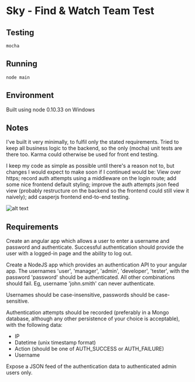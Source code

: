 # Sky - Find & Watch Team Test

## Testing

``mocha``

## Running

``node main``

## Environment

Built using node 0.10.33 on Windows

## Notes

I've built it very minimally, to fulfil only the stated requirements. Tried to keep all business logic to the backend, so the only (mocha) unit tests are there too. Karma could otherwise be used for front end testing.

I keep  my code as simple as possible until there's a reason not to, but changes I would expect to make soon if I continued would be: View over https; record auth attempts using a middleware on the login route; add some nice frontend default styling; improve the auth attempts json feed view (probably restructure on the backend so the frontend could still view it naively); add casperjs frontend end-to-end testing.

![alt text](https://github.com/sky-guide/angular-node-test/blob/master/it-compiles.png "It Compiles!")

## Requirements

Create an angular app which allows a user to enter a username and password and authenticate. Successful authentication should provide the user with a logged-in page and the ability to log out.

Create a NodeJS app which provides an authentication API to your angular app. The usernames 'user', 'manager', 'admin', 'developer', 'tester', with the password 'password' should be authenticated. All other combinations should fail. Eg, username 'john.smith' can never authenticate. 

Usernames should be case-insensitive, passwords should be case-sensitive.

Authentication attempts should be recorded (preferably in a Mongo database, although any other persistence of your choice is acceptable), with the following data:
  *	IP
  *	Datetime (unix timestamp format)
  *	Action (should be one of AUTH_SUCCESS or AUTH_FAILURE)
  *	Username

Expose a JSON feed of the authentication data to authenticated admin users only.
